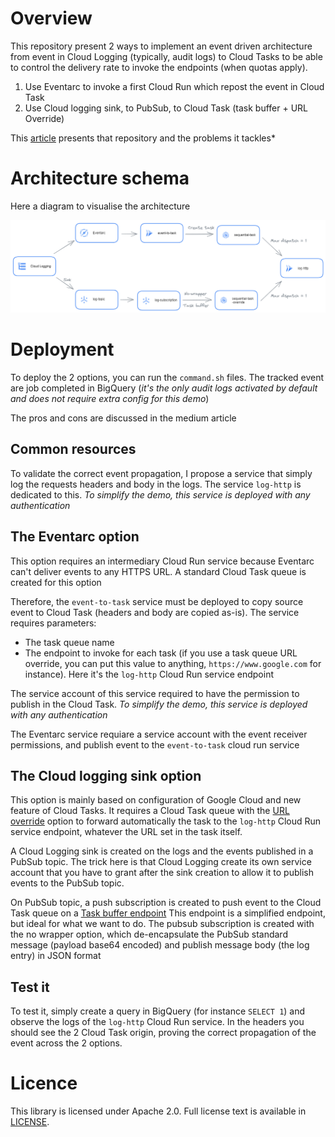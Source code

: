 # Overview

This repository present 2 ways to implement an event driven architecture from event in Cloud Logging (typically, 
audit logs) to Cloud Tasks to be able to control the delivery rate to invoke the endpoints (when quotas apply).
1. Use Eventarc to invoke a first Cloud Run which repost the event in Cloud Task
2. Use Cloud logging sink, to PubSub, to Cloud Task (task buffer + URL Override)

This [article]() 
presents that repository and the problems it tackles*

# Architecture schema

Here a diagram to visualise the architecture

![log-to-sequential-task.png](log-to-sequential-task.png)

# Deployment

To deploy the 2 options, you can run the `command.sh` files. The tracked event are job completed in BigQuery (_it's the
only audit logs activated by default and does not require extra config for this demo_)

The pros and cons are discussed in the medium article

## Common resources

To validate the correct event propagation, I propose a service that simply log the requests headers and body in the
logs. The service `log-http` is dedicated to this. _To simplify the demo, this service is deployed with any
authentication_

## The Eventarc option

This option requires an intermediary Cloud Run service because Eventarc can't deliver events to any HTTPS URL. A 
standard Cloud Task queue is created for this option 

Therefore, the `event-to-task` service must be deployed to copy source event to Cloud Task (headers and body are copied 
as-is). The service requires parameters:
* The task queue name
* The endpoint to invoke for each task (if you use a task queue URL override, you can put this value to anything, 
`https://www.google.com` for instance). Here it's the `log-http` Cloud Run service endpoint

The service account of this service required to have the permission to publish in the Cloud Task. _To simplify the demo,
this service is deployed with any authentication_

The Eventarc service requiare a service account with the event receiver permissions, and publish event to the 
`event-to-task` cloud run service

## The Cloud logging sink option

This option is mainly based on configuration of Google Cloud and new feature of Cloud Tasks. It requires a Cloud Task 
queue with the [URL override](https://cloud.google.com/tasks/docs/configuring-queues#configure_queue-level_routing_for_http_tasks)
option to forward automatically the task to the `log-http` Cloud Run service endpoint, whatever the URL set in the 
task itself.

A Cloud Logging sink is created on the logs and the events published in a PubSub topic. The trick here is that 
Cloud Logging create its own service account that you have to grant after the sink creation to allow it to publish 
events to the PubSub topic.

On PubSub topic, a push subscription is created to push event to the Cloud Task queue on a 
[Task buffer endpoint](https://cloud.google.com/tasks/docs/creating-http-target-tasks#basic_task_creation_buffertask_method) 
This endpoint is a simplified endpoint, but ideal for what we want to do. The pubsub subscription is created with the 
no wrapper option, which de-encapsulate the PubSub standard message (payload base64 encoded) and publish message body
(the log entry) in JSON format

## Test it

To test it, simply create a query in BigQuery (for instance `SELECT 1`) and observe the logs of the `log-http`
Cloud Run service. In the headers you should see the 2 Cloud Task origin, proving the correct propagation of the event
across the 2 options.

# Licence

This library is licensed under Apache 2.0. Full license text is available in
[LICENSE](https://github.com/guillaumeblaquiere/log-to-sequential-task/tree/main/LICENSE).